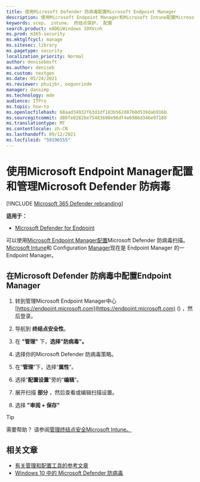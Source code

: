```yaml
---
title: 使用Microsoft Defender 防病毒配置Microsoft Endpoint Manager
description: 使用Microsoft Endpoint Manager和Microsoft Intune配置Microsoft Defender 防病毒Endpoint Protection
keywords: scep， intune， 终结点保护， 配置
search.product: eADQiWindows 10XVcnh
ms.prod: m365-security
ms.mktglfcycl: manage
ms.sitesec: library
ms.pagetype: security
localization_priority: Normal
author: denisebmsft
ms.author: deniseb
ms.custom: nextgen
ms.date: 05/24/2021
ms.reviewer: phuijbr, oogunrinde
manager: dansimp
ms.technology: mde
audience: ITPro
ms.topic: how-to
ms.openlocfilehash: 68aad34932f63d1df183b562d87b0d539dab916b
ms.sourcegitcommit: d08fe0282be75483608e96df4e6986d346e97180
ms.translationtype: MT
ms.contentlocale: zh-CN
ms.lasthandoff: 09/12/2021
ms.locfileid: "59196555"
---
```

# <a name="use-microsoft-endpoint-manager-to-configure-and-manage-microsoft-defender-antivirus"></a>使用Microsoft Endpoint Manager配置和管理Microsoft Defender 防病毒

[!INCLUDE [Microsoft 365 Defender rebranding](../../includes/microsoft-defender.md)]


**适用于：**

- [Microsoft Defender for Endpoint](/microsoft-365/security/defender-endpoint/)

可以使用[Microsoft Endpoint Manager配置](/mem/endpoint-manager-overview)Microsoft Defender 防病毒扫描。 [Microsoft Intune](/mem/intune/fundamentals/what-is-intune)和 Configuration [Manager](/mem/configmgr/core/understand/introduction)现在是 Endpoint Manager 的一Endpoint Manager。  

## <a name="configure-microsoft-defender-antivirus-scans-in-endpoint-manager"></a>在Microsoft Defender 防病毒中配置Endpoint Manager

1. 转到管理Microsoft Endpoint Manager中心 [https://endpoint.microsoft.com](https://endpoint.microsoft.com) () ，然后登录。

2. 导航到 **终结点安全性**。

3. 在 **"管理"** 下，**选择"防病毒"。**

4. 选择你的Microsoft Defender 防病毒策略。 

5. 在“**管理**”下，选择“**属性**”。

6. 选择“**配置设置**”旁的“**编辑**”。

7. 展开扫描 **部分** ，然后查看或编辑扫描设置。

8. 选择 **"审阅 + 保存"**


> [!TIP]
> 需要帮助？ 请参阅[管理终结点安全Microsoft Intune。](/mem/intune/protect/endpoint-security)


## <a name="related-articles"></a>相关文章

- [有关管理和配置工具的参考文章](configuration-management-reference-microsoft-defender-antivirus.md)
- [Windows 10 中的 Microsoft Defender 防病毒](microsoft-defender-antivirus-in-windows-10.md)